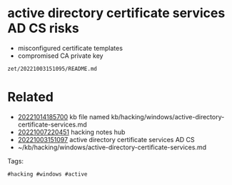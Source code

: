 # active directory certificate services AD CS risks
- misconfigured certificate templates
- compromised CA private key

` zet/20221003151095/README.md `

# Related

- [20221014185700](/zet/20221014185700/README.md) kb file named kb/hacking/windows/active-directory-certificate-services.md
- [20221007220451](/zet/20221007220451/README.md) hacking notes hub
- [20221003151097](/zet/20221003151097/README.md) active directory certificate services AD CS
- ~/kb/hacking/windows/active-directory-certificate-services.md

Tags:

    #hacking #windows #active 

